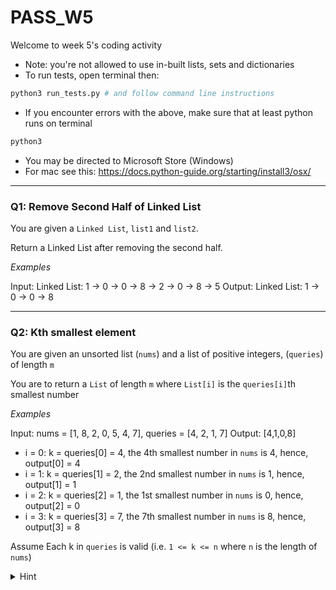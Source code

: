 # PASS_W5
Welcome to week 5's coding activity
- Note: you're not allowed to use in-built lists, sets and dictionaries
- To run tests, open terminal then:
```sh
python3 run_tests.py # and follow command line instructions
```

- If you encounter errors with the above, make sure that at least python runs on terminal
```sh
python3
```

- You may be directed to Microsoft Store (Windows) 
- For mac see this: https://docs.python-guide.org/starting/install3/osx/

---

### Q1: Remove Second Half of Linked List
You are given a `Linked List`, `list1` and `list2`.

Return a Linked List after removing the second half.

*Examples*

Input: Linked List: 1 -> 0 -> 0 -> 8 -> 2 -> 0 -> 8 -> 5
Output: Linked List: 1 -> 0 -> 0 -> 8 


---
### Q2: Kth smallest element 

You are given an unsorted list (`nums`) and a list of positive integers, (`queries`) of length `m`

You are to return a `List` of length `m` where `List[i]` is the `queries[i]`th smallest number

*Examples*

Input: nums = [1, 8, 2, 0, 5, 4, 7], queries = [4, 2, 1, 7]
Output: [4,1,0,8]
- i = 0: k = queries[0] = 4, the 4th smallest number in `nums` is 4, hence, output[0] = 4
- i = 1: k = queries[1] = 2, the 2nd smallest number in `nums` is 1, hence, output[1] = 1
- i = 2: k = queries[2] = 1, the 1st smallest number in `nums` is 0, hence, output[2] = 0
- i = 3: k = queries[3] = 7, the 7th smallest number in `nums` is 8, hence, output[3] = 8

Assume Each k in `queries` is valid (i.e. `1 <= k <= n` where `n` is the length of `nums`)

<details>
<summary>Hint</summary>
Think of a Data structure that stores the order of elements
</details>
